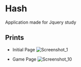 # Hash
Application made for Jquery study

## Prints

- Initial Page
![Screenshot_1](https://user-images.githubusercontent.com/41880119/87885058-44f9b580-c9e9-11ea-910a-eb816a6c4495.png)

- Game Page
![Screenshot_10](https://user-images.githubusercontent.com/41880119/87885061-45924c00-c9e9-11ea-836b-081785f8e08a.png)

